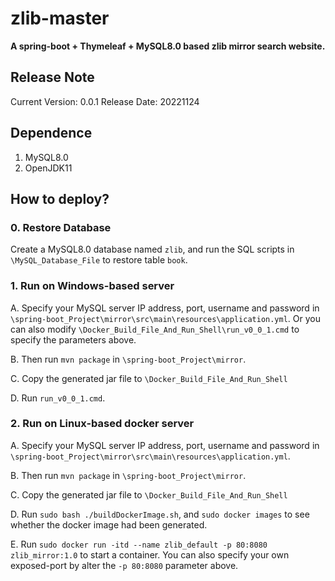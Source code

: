 # **zlib-master**

**A spring-boot  +  Thymeleaf  + MySQL8.0 based zlib mirror search website.**

## Release Note

Current Version: 0.0.1    Release Date: 20221124

## Dependence

1. MySQL8.0
2. OpenJDK11

## How to deploy?

### 0. Restore Database

Create a MySQL8.0 database named `zlib`, and run the SQL scripts in `\MySQL_Database_File` to restore table `book`.

### 1. Run on Windows-based server

A. Specify your MySQL server IP address, port, username and password in `\spring-boot_Project\mirror\src\main\resources\application.yml`. Or you can also modify `\Docker_Build_File_And_Run_Shell\run_v0_0_1.cmd` to specify the parameters above.

B. Then run `mvn package` in `\spring-boot_Project\mirror`.

C. Copy the generated jar file to `\Docker_Build_File_And_Run_Shell`

D. Run `run_v0_0_1.cmd`. 

### 2. Run on Linux-based docker server

A. Specify your MySQL server IP address, port, username and password in `\spring-boot_Project\mirror\src\main\resources\application.yml`.

B. Then run `mvn package` in `\spring-boot_Project\mirror`.

C. Copy the generated jar file to `\Docker_Build_File_And_Run_Shell`

D. Run `sudo bash ./buildDockerImage.sh`, and `sudo docker images` to see whether the docker image had been generated.

E. Run `sudo docker run -itd --name zlib_default -p 80:8080 zlib_mirror:1.0` to start a container. You can also specify your own exposed-port by alter the `-p 80:8080` parameter above.